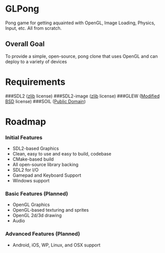 # GLPong
Pong game for getting aquainted with OpenGL, Image Loading, Physics, Input, etc. All from scratch.

## Overall Goal
To provide a simple, open-source, pong clone that uses OpenGL and can deploy to a variety of devices

# Requirements
###SDL2 ([zlib](http://www.gzip.org/zlib/zlib_license.html) license)
###SDL2-image ([zlib](http://www.gzip.org/zlib/zlib_license.html) license)
###GLEW ([Modified BSD](http://glew.sourceforge.net/glew.txt) license)
###SOIL ([Public Domain](http://www.lonesock.net/soil.html))

# Roadmap

### Initial Features
<ul>
<li>SDL2-based Graphics </li>
<li>Clean, easy to use and easy to build, codebase </li>
<li>CMake-based build </li>
<li>All open-source library backing </li>
<li>SDL2 for I/O </li>
<li>Gamepad and Keyboard Support </li>
<li>Windows support </li>
</ul>

### Basic Features (Planned)
<ul>
<li>OpenGL Graphics </li>
<li>OpenGL-based texturing and sprites </li>
<li>OpenGL 2d/3d drawing </li>
<li>Audio </li>
</ul>

### Advanced Features (Planned)
<ul>
<li>Android, iOS, WP, Linux, and OSX support</li>
</ul>

